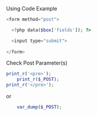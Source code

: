 Using Code Example

```php
<form method="post">

  <?php data($box['fields']); ?>

  <input type="submit">
  
</form>
```

Check Post Parameter(s)

```php
print_r('<pre>');
	print_r($_POST);
print_r('</pre>');
```

or

```php
	var_dump($_POST);
```

